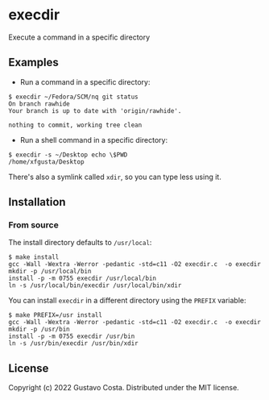 # execdir

Execute a command in a specific directory

## Examples

+ Run a command in a specific directory:

```text
$ execdir ~/Fedora/SCM/nq git status
On branch rawhide
Your branch is up to date with 'origin/rawhide'.

nothing to commit, working tree clean
```

+ Run a shell command in a specific directory:

```text
$ execdir -s ~/Desktop echo \$PWD
/home/xfgusta/Desktop
```

There's also a symlink called `xdir`, so you can type less using it.

## Installation

### From source

The install directory defaults to `/usr/local`:

```text
$ make install
gcc -Wall -Wextra -Werror -pedantic -std=c11 -O2 execdir.c  -o execdir
mkdir -p /usr/local/bin
install -p -m 0755 execdir /usr/local/bin
ln -s /usr/local/bin/execdir /usr/local/bin/xdir
```

You can install `execdir` in a different directory using the `PREFIX` variable:

```text
$ make PREFIX=/usr install
gcc -Wall -Wextra -Werror -pedantic -std=c11 -O2 execdir.c  -o execdir
mkdir -p /usr/bin
install -p -m 0755 execdir /usr/bin
ln -s /usr/bin/execdir /usr/bin/xdir
```

## License

Copyright (c) 2022 Gustavo Costa. Distributed under the MIT license.
